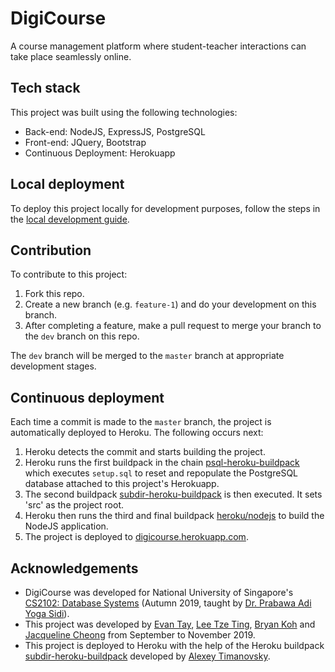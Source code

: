 # DigiCourse
A course management platform where student-teacher interactions can take place seamlessly online.

## Tech stack
This project was built using the following technologies:
- Back-end: NodeJS, ExpressJS, PostgreSQL
- Front-end: JQuery, Bootstrap
- Continuous Deployment: Herokuapp

## Local deployment
To deploy this project locally for development purposes, follow the steps in the [local development guide](DEVELOP.md).

## Contribution
To contribute to this project:

1. Fork this repo.
2. Create a new branch (e.g. `feature-1`) and do your development on this branch.
3. After completing a feature, make a pull request to merge your branch to the `dev` branch on this repo.

The `dev` branch will be merged to the `master` branch at appropriate development stages.

## Continuous deployment
Each time a commit is made to the `master` branch, the project is automatically deployed to Heroku. The following occurs next:

1. Heroku detects the commit and starts building the project.
2. Heroku runs the first buildpack in the chain [psql-heroku-buildpack](https://github.com/DigiPie/psql-heroku-buildpack) which executes `setup.sql` to reset and repopulate the PostgreSQL database attached to this project's Herokuapp.
3. The second buildpack [subdir-heroku-buildpack](https://github.com/DigiPie/subdir-heroku-buildpack) is then executed. It sets 'src' as the project root.
4. Heroku then runs the third and final buildpack [heroku/nodejs](https://github.com/heroku/heroku-buildpack-nodejs) to build the NodeJS application.
5. The project is deployed to [digicourse.herokuapp.com](https://digicourse.herokuapp.com).

## Acknowledgements
* DigiCourse was developed for National University of Singapore's [CS2102: Database Systems](https://nusmods.com/modules/CS2102/database-systems) (Autumn 2019, taught by [Dr. Prabawa Adi Yoga Sidi](https://www.comp.nus.edu.sg/cs/bio/adi-yoga/)).
* This project was developed by [Evan Tay](https://github.com/DigiPie/), [Lee Tze Ting](https://github.com/halcyoneee), [Bryan Koh](https://github.com/awarenessxz) and [Jacqueline Cheong](https://github.com/Aquarinte/) from September to November 2019.
* This project is deployed to Heroku with the help of the Heroku buildpack [subdir-heroku-buildpack](https://github.com/DigiPie/subdir-heroku-buildpack) developed by [Alexey Timanovsky](https://github.com/timanovsky).
